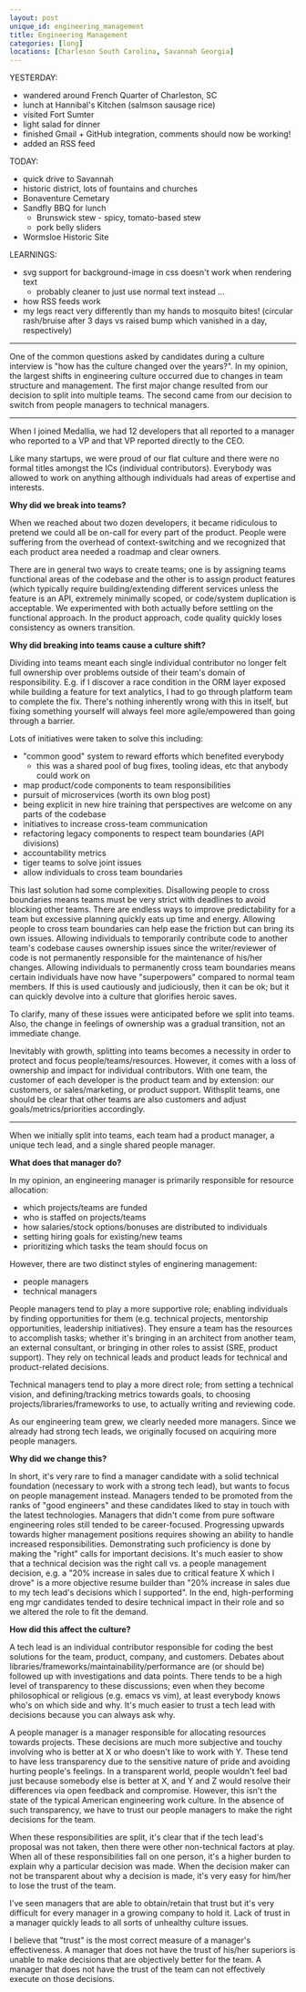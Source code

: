 ```yaml
---
layout: post
unique_id: engineering_management
title: Engineering Management
categories: [long]
locations: [Charleson South Carolina, Savannah Georgia]
---
```


YESTERDAY:
* wandered around French Quarter of Charleston, SC
* lunch at Hannibal's Kitchen (salmson sausage rice)
* visited Fort Sumter
* light salad for dinner
* finished Gmail + GitHub integration, comments should now be working!
* added an RSS feed

TODAY:
* quick drive to Savannah
* historic district, lots of fountains and churches
* Bonaventure Cemetary
* Sandfly BBQ for lunch
  * Brunswick stew - spicy, tomato-based stew
  * pork belly sliders
* Wormsloe Historic Site

LEARNINGS:
* svg support for background-image in css doesn't work when rendering text
  * probably cleaner to just use normal text instead ...
* how RSS feeds work
* my legs react very differently than my hands to mosquito bites! (circular rash/bruise after 3 days vs raised bump which vanished in a day, respectively)

<hr/>

One of the common questions asked by candidates during a culture interview is "how has the culture changed over the years?".  In my opinion, the largest shifts in engineering culture occurred due to changes in team structure and management.  The first major change resulted from our decision to split into multiple teams.  The second came from our decision to switch from people managers to technical managers.

<hr/>

When I joined Medallia, we had 12 developers that all reported to a manager who reported to a VP and that VP reported directly to the CEO.

Like many startups, we were proud of our flat culture and there were no formal titles amongst the ICs (individual contributors).  Everybody was allowed to work on anything although individuals had areas of expertise and interests.

**Why did we break into teams?**

When we reached about two dozen developers, it became ridiculous to pretend we could all be on-call for every part of the product.  People were suffering from the overhead of context-switching and we recognized that each product area needed a roadmap and clear owners.

There are in general two ways to create teams; one is by assigning teams functional areas of the codebase and the other is to assign product features (which typically require building/extending different services unless the feature is an API, extremely minimally scoped, or code/system duplication is acceptable.  We experimented with both actually before settling on the functional approach.  In the product approach, code quality quickly loses consistency as owners transition.

**Why did breaking into teams cause a culture shift?**

Dividing into teams meant each single individual contributor no longer felt full ownership over problems outside of their team's domain of responsibility.  E.g. if I discover a race condition in the ORM layer exposed while building a feature for text analytics, I had to go through platform team to complete the fix.  There's nothing inherently wrong with this in itself, but fixing something yourself will always feel more agile/empowered than going through a barrier.

Lots of initiatives were taken to solve this including:
* "common good" system to reward efforts which benefited everybody
  * this was a shared pool of bug fixes, tooling ideas, etc that anybody could work on
* map product/code components to team responsibilities
* pursuit of microservices (worth its own blog post)
* being explicit in new hire training that perspectives are welcome on any parts of the codebase
* initiatives to increase cross-team communication
* refactoring legacy components to respect team boundaries (API divisions)
* accountability metrics
* tiger teams to solve joint issues
* allow individuals to cross team boundaries

This last solution had some complexities.  Disallowing people to cross boundaries means teams must be very strict with deadlines to avoid blocking other teams.  There are endless ways to improve predictability for a team but excessive planning quickly eats up time and energy.  Allowing people to cross team boundaries can help ease the friction but can bring its own issues.  Allowing individuals to temporarily contribute code to another team's codebase causes ownership issues since the writer/reviewer of code is not permanently responsible for the maintenance of his/her changes.  Allowing individuals to permanently cross team boundaries means certain individuals have now have "superpowers" compared to normal team members.  If this is used cautiously and judiciously, then it can be ok; but it can quickly devolve into a culture that glorifies heroic saves.

To clarify, many of these issues were anticipated before we split into teams.  Also, the change in feelings of ownership was a gradual transition, not an immediate change.

Inevitably with growth, splitting into teams becomes a necessity in order to protect and focus people/teams/resources.  However, it comes with a loss of ownership and impact for individual contributors.  With one team, the customer of each developer is the product team and by extension: our customers, or sales/marketing, or product support.  Withsplit teams, one should be clear that other teams are also customers and adjust goals/metrics/priorities accordingly.

<hr/>

When we initially split into teams, each team had a product manager, a unique tech lead, and a single shared people manager.

**What does that manager do?**

In my opinion, an engineering manager is primarily responsible for resource allocation:
* which projects/teams are funded
* who is staffed on projects/teams
* how salaries/stock options/bonuses are distributed to individuals
* setting hiring goals for existing/new teams
* prioritizing which tasks the team should focus on

However, there are two distinct styles of enginering management:
* people managers
* technical managers

People managers tend to play a more supportive role; enabling individuals by finding opportunities for them (e.g. technical projects, mentorship opportunities, leadership initiatives).  They ensure a team has the resources to accomplish tasks; whether it's bringing in an architect from another team, an external consultant, or bringing in other roles to assist (SRE, product support).  They rely on technical leads and product leads for technical and product-related decisions.

Technical managers tend to play a more direct role; from setting a technical vision, and defining/tracking metrics towards goals, to choosing projects/libraries/frameworks to use, to actually writing and reviewing code.

As our engineering team grew, we clearly needed more managers.  Since we already had strong tech leads, we originally focused on acquiring more people managers.

**Why did we change this?**

In short, it's very rare to find a manager candidate with a solid technical foundation (necessary to work with a strong tech lead), but wants to focus on people management instead.  Managers tended to be promoted from the ranks of "good engineers" and these candidates liked to stay in touch with the latest technologies.  Managers that didn't come from pure software engineering roles still tended to be career-focused.  Progressing upwards towards higher management positions requires showing an ability to handle increased responsibilities.  Demonstrating such proficiency is done by making the "right" calls for important decisions.  It's much easier to show that a technical decision was the right call vs. a people management decision, e.g. a "20% increase in sales due to critical feature X which I drove" is a more objective resume builder than "20% increase in sales due to my tech lead's decisions which I supported".  In the end, high-performing eng mgr candidates tended to desire technical impact in their role and so we altered the role to fit the demand.

**How did this affect the culture?**

A tech lead is an individual contributor responsible for coding the best solutions for the team, product, company, and customers.  Debates about libraries/frameworks/maintainability/performance are (or should be) followed up with investigations and data points.  There tends to be a high level of transparency to these discussions; even when they become philosophical or religious (e.g. emacs vs vim), at least everybody knows who's on which side and why.  It's much easier to trust a tech lead with decisions because you can always ask why.

A people manager is a manager responsible for allocating resources towards projects.  These decisions are much more subjective and touchy involving who is better at X or who doesn't like to work with Y.  These tend to have less transparency due to the sensitive nature of pride and avoiding hurting people's feelings.  In a transparent world, people wouldn't feel bad just because somebody else is better at X, and Y and Z would resolve their differences via open feedback and compromise.  However, this isn't the state of the typical American engineering work culture.  In the absence of such transparency, we have to trust our people managers to make the right decisions for the team.

When these responsibilities are split, it's clear that if the tech lead's proposal was not taken, then there were other non-technical factors at play.  When all of these responsibilities fall on one person, it's a higher burden to explain why a particular decision was made.  When the decision maker can not be transparent about why a decision is made, it's very easy for him/her to lose the trust of the team.

I've seen managers that are able to obtain/retain that trust but it's very difficult for every manager in a growing company to hold it.  Lack of trust in a manager quickly leads to all sorts of unhealthy culture issues.

I believe that "trust" is the most correct measure of a manager's effectiveness.  A manager that does not have the trust of his/her superiors is unable to make decisions that are objectively better for the team.  A manager that does not have the trust of the team can not effectively execute on those decisions.

